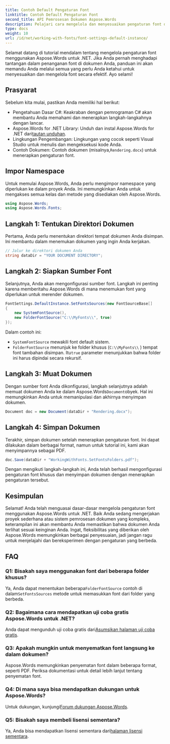 ```yaml
---
title: Contoh Default Pengaturan Font
linktitle: Contoh Default Pengaturan Font
second_title: API Pemrosesan Dokumen Aspose.Words
description: Pelajari cara mengelola dan menyesuaikan pengaturan font di Aspose.Words untuk .NET dengan panduan langkah demi langkah kami. Sempurna untuk pengembang yang ingin meningkatkan rendering dokumen.
type: docs
weight: 10
url: /id/net/working-with-fonts/font-settings-default-instance/
---
```


Selamat datang di tutorial mendalam tentang mengelola pengaturan font menggunakan Aspose.Words untuk .NET. Jika Anda pernah menghadapi tantangan dalam penanganan font di dokumen Anda, panduan ini akan memandu Anda melalui semua yang perlu Anda ketahui untuk menyesuaikan dan mengelola font secara efektif. Ayo selami!

## Prasyarat

Sebelum kita mulai, pastikan Anda memiliki hal berikut:

- Pengetahuan Dasar C#: Keakraban dengan pemrograman C# akan membantu Anda memahami dan menerapkan langkah-langkahnya dengan lancar.
-  Aspose.Words for .NET Library: Unduh dan instal Aspose.Words for .NET dari[tautan unduhan](https://releases.aspose.com/words/net/).
- Lingkungan Pengembangan: Lingkungan yang cocok seperti Visual Studio untuk menulis dan mengeksekusi kode Anda.
- Contoh Dokumen: Contoh dokumen (misalnya,`Rendering.docx`) untuk menerapkan pengaturan font.

## Impor Namespace

Untuk memulai Aspose.Words, Anda perlu mengimpor namespace yang diperlukan ke dalam proyek Anda. Ini memungkinkan Anda untuk mengakses semua kelas dan metode yang disediakan oleh Aspose.Words.

```csharp
using Aspose.Words;
using Aspose.Words.Fonts;
```

## Langkah 1: Tentukan Direktori Dokumen

Pertama, Anda perlu menentukan direktori tempat dokumen Anda disimpan. Ini membantu dalam menemukan dokumen yang ingin Anda kerjakan.

```csharp
// Jalur ke direktori dokumen Anda
string dataDir = "YOUR DOCUMENT DIRECTORY";
```

## Langkah 2: Siapkan Sumber Font

Selanjutnya, Anda akan mengonfigurasi sumber font. Langkah ini penting karena memberitahu Aspose.Words di mana menemukan font yang diperlukan untuk merender dokumen.

```csharp
FontSettings.DefaultInstance.SetFontsSources(new FontSourceBase[]
{
    new SystemFontSource(),
    new FolderFontSource("C:\\MyFonts\\", true)
});
```

Dalam contoh ini:
- `SystemFontSource` mewakili font default sistem.
- `FolderFontSource` menunjuk ke folder khusus (`C:\\MyFonts\\` ) tempat font tambahan disimpan. Itu`true` parameter menunjukkan bahwa folder ini harus dipindai secara rekursif.

## Langkah 3: Muat Dokumen

 Dengan sumber font Anda dikonfigurasi, langkah selanjutnya adalah memuat dokumen Anda ke dalam Aspose.Words`Document`obyek. Hal ini memungkinkan Anda untuk memanipulasi dan akhirnya menyimpan dokumen.

```csharp
Document doc = new Document(dataDir + "Rendering.docx");
```

## Langkah 4: Simpan Dokumen

Terakhir, simpan dokumen setelah menerapkan pengaturan font. Ini dapat dilakukan dalam berbagai format, namun untuk tutorial ini, kami akan menyimpannya sebagai PDF.

```csharp
doc.Save(dataDir + "WorkingWithFonts.SetFontsFolders.pdf");
```

Dengan mengikuti langkah-langkah ini, Anda telah berhasil mengonfigurasi pengaturan font khusus dan menyimpan dokumen dengan menerapkan pengaturan tersebut.

## Kesimpulan

Selamat! Anda telah menguasai dasar-dasar mengelola pengaturan font menggunakan Aspose.Words untuk .NET. Baik Anda sedang mengerjakan proyek sederhana atau sistem pemrosesan dokumen yang kompleks, keterampilan ini akan membantu Anda memastikan bahwa dokumen Anda terlihat sesuai keinginan Anda. Ingat, fleksibilitas yang diberikan oleh Aspose.Words memungkinkan berbagai penyesuaian, jadi jangan ragu untuk menjelajahi dan bereksperimen dengan pengaturan yang berbeda.

## FAQ

### Q1: Bisakah saya menggunakan font dari beberapa folder khusus?

 Ya, Anda dapat menentukan beberapa`FolderFontSource` contoh di dalam`SetFontsSources` metode untuk memasukkan font dari folder yang berbeda.

### Q2: Bagaimana cara mendapatkan uji coba gratis Aspose.Words untuk .NET?

 Anda dapat mengunduh uji coba gratis dari[Asumsikan halaman uji coba gratis](https://releases.aspose.com/).

### Q3: Apakah mungkin untuk menyematkan font langsung ke dalam dokumen?

Aspose.Words memungkinkan penyematan font dalam beberapa format, seperti PDF. Periksa dokumentasi untuk detail lebih lanjut tentang penyematan font.

### Q4: Di mana saya bisa mendapatkan dukungan untuk Aspose.Words?

 Untuk dukungan, kunjungi[Forum dukungan Aspose.Words](https://forum.aspose.com/c/words/8).

### Q5: Bisakah saya membeli lisensi sementara?

 Ya, Anda bisa mendapatkan lisensi sementara dari[halaman lisensi sementara](https://purchase.aspose.com/temporary-license/).
